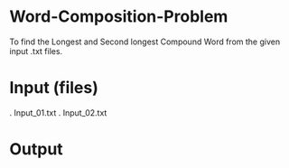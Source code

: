# Word-Composition-Problem
To find the Longest and Second longest Compound Word from the given input .txt files.
# Input (files)
. Input_01.txt
. Input_02.txt
# Output

